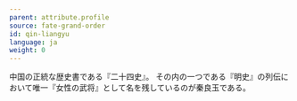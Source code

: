 ```yaml
---
parent: attribute.profile
source: fate-grand-order
id: qin-liangyu
language: ja
weight: 0
---
```


中国の正統な歴史書である『二十四史』。
その内の一つである『明史』の列伝において唯一『女性の武将』として名を残しているのが秦良玉である。
